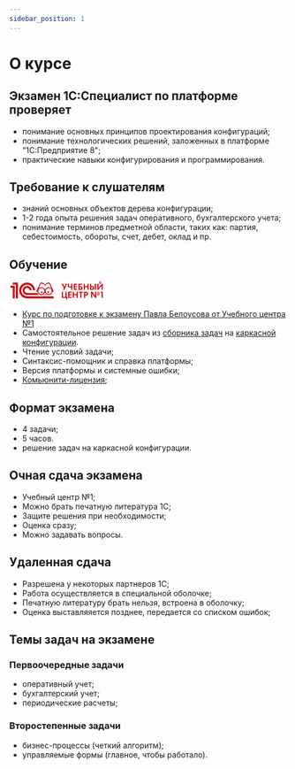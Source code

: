 ```yaml
---
sidebar_position: 1
---
```


# О курсе

## Экзамен 1С:Специалист по платформе проверяет
* понимание основных принципов проектирования конфигураций;
* понимание технологических решений, заложенных в платформе "1С:Предприятие 8";
* практические навыки конфигурирования и программирования.

## Требование к слушателям
* знаний основных объектов дерева конфигурации;
* 1-2 года опыта решения задач оперативного, бухгалтерского учета;
* понимание терминов предметной области, таких как: партия, себестоимость, обороты, счет, дебет, оклад и пр. 

## Обучение
![Учебный центрй №1](./img/uc1.png)

* [Курс по подготовке к экзамену Павла Белоусова от Учебного центра №1](https://uc1.1c.ru/course/podgotovka-k-ekzamenu-1s-spetsialist-po-platforme/)
* Самостоятельное решение задач из [сборника задач](https://v8.1c.ru/metod/books/106055.htm) на [каркасной конфигурации](https://static.1c.ru/rus/partners/training/files/new_carcass_8_3_25_1445.dt).
* Чтение условий задачи;
* Синтаксис-помощник и справка платформы;
* Версия платформы и системные ошибки;
* [Комьюнити-лицензия](https://v8.1c.ru/podderzhka-i-obuchenie/uchebnye-versii/?);

## Формат экзамена
* 4 задачи;
* 5 часов.
* решение задач на каркасной конфигурации.

## Очная сдача экзамена
* Учебный центр №1;
* Можно брать печатную литература 1С;
* Защите решения при необходимости;
* Оценка сразу;
* Можно задавать вопросы.

## Удаленная сдача
* Разрешена у некоторых партнеров 1С;
* Работа осуществляется в специальной оболочке;
* Печатную литературу брать нельзя, встроена в оболочку;
* Оценка выставляяется позднее, передается со списком ошибок;

## Темы задач на экзамене
### Первоочередные задачи
* оперативный учет;
* бухгалтерский учет;
* периодические расчеты;
### Второстепенные задачи
* бизнес-процессы (четкий алгоритм);
* управляемые формы (главное, чтобы работало).
